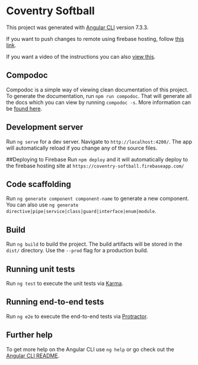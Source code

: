 # Coventry Softball

This project was generated with [Angular CLI](https://github.com/angular/angular-cli) version 7.3.3.

If you want to push changes to remote using firebase hosting, follow [this link](https://scotch.io/tutorials/deploying-an-angular-cli-app-to-production-with-firebase).

If you want a video of the instructions you can also [view this](https://www.youtube.com/watch?time_continue=22&v=aICeVhu2mAE).

## Compodoc

Compodoc is a simple way of viewing clean documentation of this project. To generate the documentation, run `npm run compodoc`. That will generate all the docs which you can view by running `compodoc -s`.
More information can be [found here](https://compodoc.app/guides/getting-started.html).

## Development server

Run `ng serve` for a dev server. Navigate to `http://localhost:4200/`. The app will automatically reload if you change any of the source files.

##Deploying to Firebase
Run `npm deploy` and it will automatically deploy to the firebase hosting site at `https://coventry-softball.firebaseapp.com/`

## Code scaffolding

Run `ng generate component component-name` to generate a new component. You can also use `ng generate directive|pipe|service|class|guard|interface|enum|module`.

## Build

Run `ng build` to build the project. The build artifacts will be stored in the `dist/` directory. Use the `--prod` flag for a production build.

## Running unit tests

Run `ng test` to execute the unit tests via [Karma](https://karma-runner.github.io).

## Running end-to-end tests

Run `ng e2e` to execute the end-to-end tests via [Protractor](http://www.protractortest.org/).

## Further help

To get more help on the Angular CLI use `ng help` or go check out the [Angular CLI README](https://github.com/angular/angular-cli/blob/master/README.md).
